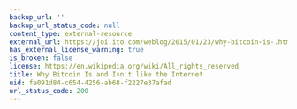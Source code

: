 ```yaml
---
backup_url: ''
backup_url_status_code: null
content_type: external-resource
external_url: https://joi.ito.com/weblog/2015/01/23/why-bitcoin-is-.html
has_external_license_warning: true
is_broken: false
license: https://en.wikipedia.org/wiki/All_rights_reserved
title: Why Bitcoin Is and Isn't like the Internet
uid: fe091d84-c654-4256-ab68-f2227e37afad
url_status_code: 200
---
```


